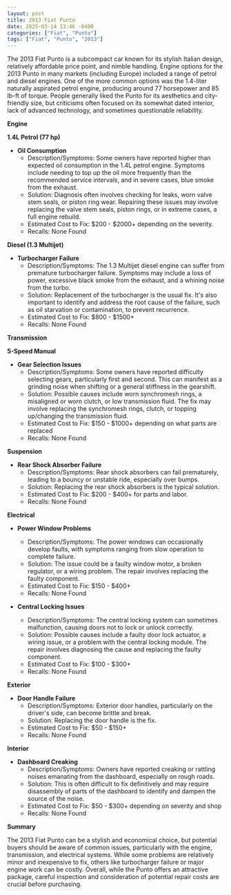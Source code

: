 ```yaml
---
layout: post
title: 2013 Fiat Punto
date: 2025-03-14 13:46 -0400
categories: ["Fiat", "Punto"]
tags: ["Fiat", "Punto", "2013"]
---
```

The 2013 Fiat Punto is a subcompact car known for its stylish Italian design, relatively affordable price point, and nimble handling. Engine options for the 2013 Punto in many markets (including Europe) included a range of petrol and diesel engines. One of the more common options was the 1.4-liter naturally aspirated petrol engine, producing around 77 horsepower and 85 lb-ft of torque. People generally liked the Punto for its aesthetics and city-friendly size, but criticisms often focused on its somewhat dated interior, lack of advanced technology, and sometimes questionable reliability.

**Engine**

**1.4L Petrol (77 hp)**

*   **Oil Consumption**
    *   Description/Symptoms: Some owners have reported higher than expected oil consumption in the 1.4L petrol engine. Symptoms include needing to top up the oil more frequently than the recommended service intervals, and in severe cases, blue smoke from the exhaust.
    *   Solution: Diagnosis often involves checking for leaks, worn valve stem seals, or piston ring wear. Repairing these issues may involve replacing the valve stem seals, piston rings, or in extreme cases, a full engine rebuild.
    *   Estimated Cost to Fix: $200 - $2000+ depending on the severity.
    *   Recalls: None Found

**Diesel (1.3 Multijet)**

*   **Turbocharger Failure**
    *   Description/Symptoms: The 1.3 Multijet diesel engine can suffer from premature turbocharger failure. Symptoms may include a loss of power, excessive black smoke from the exhaust, and a whining noise from the turbo.
    *   Solution: Replacement of the turbocharger is the usual fix. It's also important to identify and address the root cause of the failure, such as oil starvation or contamination, to prevent recurrence.
    *   Estimated Cost to Fix: $800 - $1500+
    *   Recalls: None Found

**Transmission**

**5-Speed Manual**

*   **Gear Selection Issues**
    *   Description/Symptoms: Some owners have reported difficulty selecting gears, particularly first and second. This can manifest as a grinding noise when shifting or a general stiffness in the gearshift.
    *   Solution: Possible causes include worn synchromesh rings, a misaligned or worn clutch, or low transmission fluid. The fix may involve replacing the synchromesh rings, clutch, or topping up/changing the transmission fluid.
    *   Estimated Cost to Fix: $150 - $1000+ depending on what parts are replaced
    *   Recalls: None Found

**Suspension**

*   **Rear Shock Absorber Failure**
    *   Description/Symptoms: Rear shock absorbers can fail prematurely, leading to a bouncy or unstable ride, especially over bumps.
    *   Solution: Replacing the rear shock absorbers is the typical solution.
    *   Estimated Cost to Fix: $200 - $400+ for parts and labor.
    *   Recalls: None Found

**Electrical**

*   **Power Window Problems**
    *   Description/Symptoms: The power windows can occasionally develop faults, with symptoms ranging from slow operation to complete failure.
    *   Solution: The issue could be a faulty window motor, a broken regulator, or a wiring problem. The repair involves replacing the faulty component.
    *   Estimated Cost to Fix: $150 - $400+
    *   Recalls: None Found

*   **Central Locking Issues**
    *   Description/Symptoms: The central locking system can sometimes malfunction, causing doors not to lock or unlock correctly.
    *   Solution: Possible causes include a faulty door lock actuator, a wiring issue, or a problem with the central locking module. The repair involves diagnosing the cause and replacing the faulty component.
    *   Estimated Cost to Fix: $100 - $300+
    *   Recalls: None Found

**Exterior**

*   **Door Handle Failure**
    *   Description/Symptoms: Exterior door handles, particularly on the driver's side, can become brittle and break.
    *   Solution: Replacing the door handle is the fix.
    *   Estimated Cost to Fix: $50 - $150+
    *   Recalls: None Found

**Interior**

*   **Dashboard Creaking**
    *   Description/Symptoms: Owners have reported creaking or rattling noises emanating from the dashboard, especially on rough roads.
    *   Solution: This is often difficult to fix definitively and may require disassembly of parts of the dashboard to identify and dampen the source of the noise.
    *   Estimated Cost to Fix: $50 - $300+ depending on severity and shop
    *   Recalls: None Found

**Summary**

The 2013 Fiat Punto can be a stylish and economical choice, but potential buyers should be aware of common issues, particularly with the engine, transmission, and electrical systems. While some problems are relatively minor and inexpensive to fix, others like turbocharger failure or major engine work can be costly. Overall, while the Punto offers an attractive package, careful inspection and consideration of potential repair costs are crucial before purchasing.

